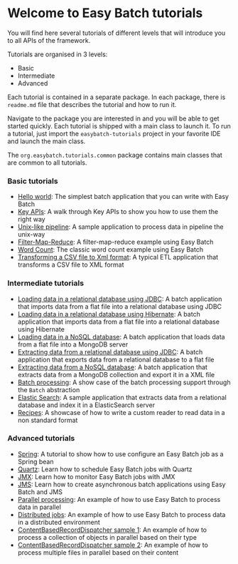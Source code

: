 # Welcome to Easy Batch tutorials

You will find here several tutorials of different levels that will introduce you to all APIs of the framework.

Tutorials are organised in 3 levels:

* Basic
* Intermediate
* Advanced

Each tutorial is contained in a separate package. In each package, there is `readme.md` file that describes the tutorial and how to run it.

Navigate to the package you are interested in and you will be able to get started quickly. Each tutorial is shipped with a
main class to launch it. To run a tutorial, just import the `easybatch-tutorials` project in your favorite IDE and launch the main class.

The `org.easybatch.tutorials.common` package contains main classes that are common to all tutorials.

### Basic tutorials

* [Hello world][]: The simplest batch application that you can write with Easy Batch
* [Key APIs][]: A walk through Key APIs to show you how to use them the right way
* [Unix-like pipeline][]: A sample application to process data in pipeline the unix-way
* [Filter-Map-Reduce][]: A filter-map-reduce example using Easy Batch
* [Word Count][]: The classic word count example using Easy Batch
* [Transforming a CSV file to Xml format][]: A typical ETL application that transforms a CSV file to XML format

### Intermediate tutorials

* [Loading data in a relational database using JDBC][]: A batch application that imports data from a flat file into a relational database using JDBC
* [Loading data in a relational database using Hibernate][]: A batch application that imports data from a flat file into a relational database using Hibernate
* [Loading data in a NoSQL database][]: A batch application that loads data from a flat file into a MongoDB server
* [Extracting data from a relational database using JDBC][]: A batch application that exports data from a relational database to a flat file
* [Extracting data from a NoSQL database][]: A batch application that extracts data from a MongoDB collection and export it in a XML file
* [Batch processing][]: A show case of the batch processing support through the `Batch` abstraction
* [Elastic Search][]: A sample application that extracts data from a relational database and index it in a ElasticSearch server
* [Recipes][]: A showcase of how to write a custom reader to read data in a non standard format

### Advanced tutorials

* [Spring][]: A tutorial to show how to use configure an Easy Batch job as a Spring bean
* [Quartz][]: Learn how to schedule Easy Batch jobs with Quartz
* [JMX][]: Learn how to monitor Easy Batch jobs with JMX
* [JMS][]: Learn how to create asynchronous batch applications using Easy Batch and JMS
* [Parallel processing][]: An example of how to use Easy Batch to process data in parallel
* [Distributed jobs][]: An example of how to use Easy Batch to process data in a distributed environment
* [ContentBasedRecordDispatcher sample 1][]: An example of how to process a collection of objects in parallel based on their type
* [ContentBasedRecordDispatcher sample 2][]: An example of how to process multiple files in parallel based on their content

[Hello world]: https://github.com/EasyBatch/easybatch-tutorials/tree/master/src/main/java/org/easybatch/tutorials/basic/helloworld
[Key APIs]: https://github.com/EasyBatch/easybatch-tutorials/tree/master/src/main/java/org/easybatch/tutorials/basic/keyapis
[Unix-like pipeline]: https://github.com/EasyBatch/easybatch-tutorials/tree/master/src/main/java/org/easybatch/tutorials/basic/pipeline
[Filter-Map-Reduce]: https://github.com/EasyBatch/easybatch-tutorials/tree/master/src/main/java/org/easybatch/tutorials/basic/filterMapReduce
[Word Count]: https://github.com/EasyBatch/easybatch-tutorials/tree/master/src/main/java/org/easybatch/tutorials/basic/wordcount
[Transforming a CSV file to Xml format]: https://github.com/EasyBatch/easybatch-tutorials/tree/master/src/main/java/org/easybatch/tutorials/basic/csv2xml

[Loading data in a relational database using JDBC]: https://github.com/EasyBatch/easybatch-tutorials/tree/master/src/main/java/org/easybatch/tutorials/intermediate/jdbc/load
[Loading data in a relational database using Hibernate]: https://github.com/EasyBatch/easybatch-tutorials/tree/master/src/main/java/org/easybatch/tutorials/intermediate/hibernate
[Loading data in a NoSQL database]: https://github.com/EasyBatch/easybatch-tutorials/tree/master/src/main/java/org/easybatch/tutorials/intermediate/mongodb/load
[Extracting data from a relational database using JDBC]: https://github.com/EasyBatch/easybatch-tutorials/tree/master/src/main/java/org/easybatch/tutorials/intermediate/jdbc/extract
[Extracting data from a NoSQL database]: https://github.com/EasyBatch/easybatch-tutorials/tree/master/src/main/java/org/easybatch/tutorials/intermediate/mongodb/extract
[Batch processing]: https://github.com/EasyBatch/easybatch-tutorials/tree/master/src/main/java/org/easybatch/tutorials/intermediate/batches
[Elastic Search]: https://github.com/EasyBatch/easybatch-tutorials/tree/master/src/main/java/org/easybatch/tutorials/intermediate/elasticsearch
[Recipes]: https://github.com/EasyBatch/easybatch-tutorials/tree/master/src/main/java/org/easybatch/tutorials/intermediate/recipes

[Spring]: https://github.com/EasyBatch/easybatch-tutorials/tree/master/src/main/java/org/easybatch/tutorials/advanced/spring
[Quartz]: https://github.com/EasyBatch/easybatch-tutorials/tree/master/src/main/java/org/easybatch/tutorials/advanced/quartz
[JMX]: https://github.com/EasyBatch/easybatch-tutorials/tree/master/src/main/java/org/easybatch/tutorials/advanced/jmx
[JMS]: https://github.com/EasyBatch/easybatch-tutorials/tree/master/src/main/java/org/easybatch/tutorials/advanced/jms
[Parallel processing]: https://github.com/EasyBatch/easybatch-tutorials/tree/master/src/main/java/org/easybatch/tutorials/advanced/parallel
[Distributed jobs]: https://github.com/EasyBatch/easybatch-tutorials/tree/master/src/main/java/org/easybatch/tutorials/advanced/distributed
[ContentBasedRecordDispatcher sample 1]: https://github.com/EasyBatch/easybatch-tutorials/tree/master/src/main/java/org/easybatch/tutorials/advanced/cbrd/fruits
[ContentBasedRecordDispatcher sample 2]: https://github.com/EasyBatch/easybatch-tutorials/tree/master/src/main/java/org/easybatch/tutorials/advanced/cbrd/files
